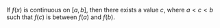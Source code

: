 If $f(x)$ is continuous on $[a,b]$, then there exists a value $c$, where $a<c<b$ such that $f(c)$ is between $f(a)$ and $f(b)$.